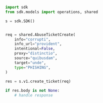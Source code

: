 <!-- Start SDK Example Usage -->
```python
import sdk
from sdk.models import operations, shared

s = sdk.SDK()


req = shared.AbuseTicketCreate(
    info="corrupti",
    info_url="provident",
    intentional=False,
    proxy="distinctio",
    source="quibusdam",
    target="unde",
    type="PHISHING",
)
    
res = s.v1.create_ticket(req)

if res.body is not None:
    # handle response
```
<!-- End SDK Example Usage -->